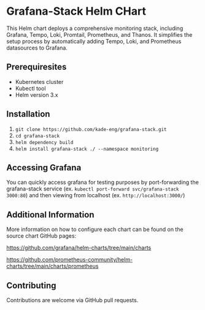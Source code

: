 # Grafana-Stack Helm CHart

This Helm chart deploys a comprehensive monitoring stack, including Grafana, Tempo, Loki, Promtail, Prometheus, and Thanos. It simplifies the setup process by automatically adding Tempo, Loki, and Prometheus datasources to Grafana.

## Prerequiresites
- Kubernetes cluster
- Kubectl tool
- Helm version 3.x

## Installation
1. ```git clone https://github.com/kade-eng/grafana-stack.git```
2. ```cd grafana-stack```
3. ```helm dependency build```
4. ```helm install grafana-stack ./ --namespace monitoring```

## Accessing Grafana
You can quickly access grafana for testing purposes by port-forwarding the grafana-stack service (ex. ```kubectl port-forward svc/grafana-stack 3000:80```) and then viewing from localhost (ex. ```http://localhost:3000/```)

## Additional Information
More information on how to configure each chart can be found on the source chart GitHub pages:

https://github.com/grafana/helm-charts/tree/main/charts

https://github.com/prometheus-community/helm-charts/tree/main/charts/prometheus

## Contributing
Contributions are welcome via GitHub pull requests.
